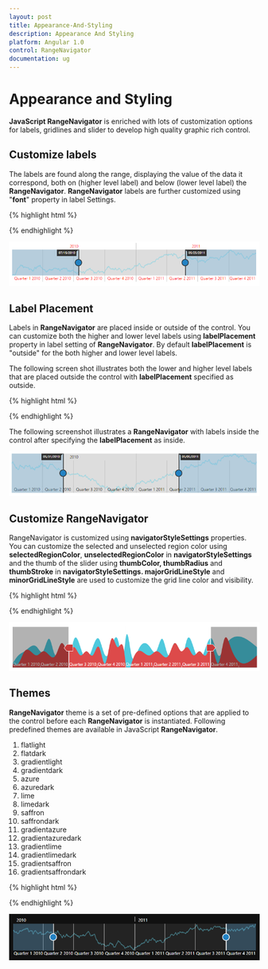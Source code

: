 ```yaml
---
layout: post
title: Appearance-And-Styling
description: Appearance And Styling
platform: Angular 1.0
control: RangeNavigator
documentation: ug
---
```


# Appearance and Styling

**JavaScript RangeNavigator** is enriched with lots of customization options for labels, gridlines and slider to develop high quality graphic rich control.

## Customize labels

The labels are found along the range, displaying the value of the data it correspond, both on (higher level label) and below (lower level label) the **RangeNavigator**. **RangeNavigator** labels are further customized using "**font**" property in label Settings. 

{% highlight html %}

<html xmlns="http://www.w3.org/1999/xhtml" lang="en" ng-app="RangeApp">
    <head>
        <title>Essential Studio for AngularJS: RangeNavigator</title>
        <!--CSS and Script file References -->
    </head>
    <body ng-controller="RangeCtrl">
       <div id="rangecontainer">
       <ej-rangenavigator  e-labelsettings-higherlevel-style-font-color="#ff0000"
       e-labelsettings-higherlevel-style-font-style="normal" 
       e-labelsettings-higherlevel-style-font-weight="regular" 
       e-labelsettings-higherlevel-style-font-size="12px" 
       e-labelsettings-higherlevel-style-font-opacity="1" 
       e-labelsettings-lowerlevel-style-font-color="#ff0000" 
       e-labelsettings-lowerlevel-style-font-size="12px"  
       e-labelsettings-lowerlevel-style-font-opacity="1" 
       e-labelsettings-lowerlevel-style-font-style="normal" 
       e-labelsettings-lowerlevel-style-font-weight="normal">
       </ej-rangenavigator>
       </div>
    <script>
        angular.module('RangeApp', ['ejangular'])
        .controller('RangeCtrl', function ($scope) {
                });
    </script>
   </body>
</html>

  
{% endhighlight %}

![](Appearance-And-Styling_images/Appearance-And-Styling_img1.png) 


## Label Placement

Labels in **RangeNavigator** are placed inside or outside of the control. You can customize both the higher and lower level labels using **labelPlacement** property in label setting of **RangeNavigator**. By default **labelPlacement** is "outside" for the both higher and lower level labels.

The following screen shot illustrates both the lower and higher level labels that are placed outside the control with **labelPlacement** specified as outside.

{% highlight html %}
<html xmlns="http://www.w3.org/1999/xhtml" lang="en" ng-app="RangeApp">
    <head>
        <title>Essential Studio for AngularJS: RangeNavigator</title>
        <!--CSS and Script file References -->
    </head>
    <body ng-controller="RangeCtrl">
       <div id="rangecontainer">
       <ej-rangenavigator  e-labelsettings-higherlevel-labelplacement="inside"
       e-labelsettings-lowerlevel-labelplacement="inside"></ej-rangenavigator>
       </div>
    <script>
        angular.module('RangeApp', ['ejangular'])
        .controller('RangeCtrl', function ($scope) {
                });
    </script>
   </body>
</html>

{% endhighlight %}


The following screenshot illustrates a **RangeNavigator** with labels inside the control after specifying the **labelPlacement** as inside.



![](Appearance-And-Styling_images/Appearance-And-Styling_img2.png) 

## Customize RangeNavigator

RangeNavigator is customized using **navigatorStyleSettings** properties. You can customize the selected and unselected region color using **selectedRegionColor**, **unselectedRegionColor** in **navigatorStyleSettings** and the thumb of the slider using **thumbColor, thumbRadius** and **thumbStroke** in **navigatorStyleSettings.  majorGridLineStyle** and **minorGridLineStyle**  are used to customize the grid line color and visibility.

{% highlight html %}

 <html xmlns="http://www.w3.org/1999/xhtml" lang="en" ng-app="RangeApp">
    <head>
        <title>Essential Studio for AngularJS: RangeNavigator</title>
        <!--CSS and Script file References -->
    </head>
    <body ng-controller="RangeCtrl">
       <div id="rangecontainer">
       <ej-rangenavigator e-navigatorstylesettings-unselectedregioncolor="white" 
       e-navigatorstylesettings-selectedregioncolor="#5EABDE" 
       e-navigatorstylesettings-thumbcolor="white"
       e-navigatorstylesettings-thumbradius="10" 
       e-navigatorstylesettings-thumbstroke="#303030" 
       e-navigatorstylesettings-background="transparent" 
       e-navigatorstylesettings-border-color="black" 
       e-navigatorstylesettings-border-width="3" 
       e-navigatorstylesettings-majorgridlinestyle-color="transparent"
       e-navigatorstylesettings-minorgridlinestyle-color="transparent"
       e-labelsettings-higherlevel-style-font-color="black" 
       e-labelsettings-higherlevel-style-font-size="13px" 
       e-labelsettings-higherlevel-style-font-opacity="1"
       e-labelsettings-higherlevel-style-horizontalalignment="left" 
       e-labelsettings-higherlevel-intervaltype="years" 
       e-labelsettings-higherlevel-labelplacement="inside"
       e-labelsettings-lowerlevel-style-font-color="black" 
       e-labelsettings-lowerlevel-style-font-size="12px" 
       e-labelsettings-lowerlevel-style-font-opacity="1" 
       e-labelsettings-lowerlevel-style-horizontalalignment="center" 
       e-labelsettings-lowerlevel-intervaltype="quarters" 
       e-labelsettings-lowerlevel-labelplacement="inside">
       </ej-rangenavigator>
       </div>
    <script>
        angular.module('RangeApp', ['ejangular'])
        .controller('RangeCtrl', function ($scope) {
                });
    </script>
   </body>
</html>

{% endhighlight %}



![](Appearance-And-Styling_images/Appearance-And-Styling_img3.png) 

## Themes

**RangeNavigator** theme is a set of pre-defined options that are applied to the control before each **RangeNavigator** is instantiated. Following predefined themes are available in JavaScript **RangeNavigator**.

1. flatlight
2. flatdark
3. gradientlight 
4. gradientdark 
5. azure                      
6. azuredark               
7. lime 
8. limedark
9. saffron
10. saffrondark
11. gradientazure
12. gradientazuredark
13. gradientlime
14. gradientlimedark
15. gradientsaffron
16. gradientsaffrondark

{% highlight html %}


<html xmlns="http://www.w3.org/1999/xhtml" lang="en" ng-app="RangeApp">
    <head>
        <title>Essential Studio for AngularJS: RangeNavigator</title>
        <!--CSS and Script file References -->
    </head>
    <body ng-controller="RangeCtrl">
       <div id="rangecontainer">
       <ej-rangenavigator e-theme="azuredark"></ej-rangenavigator>
         </div>
    <script>
        angular.module('RangeApp', ['ejangular'])
        .controller('RangeCtrl', function ($scope) {
                });
    </script>
   </body>
</html>


{% endhighlight %}



![](Appearance-And-Styling_images/Appearance-And-Styling_img4.png) 
